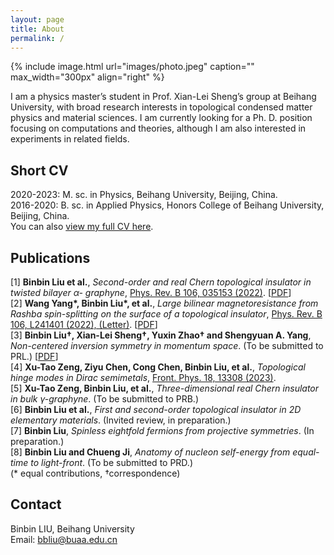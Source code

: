 ```yaml
---
layout: page
title: About
permalink: /
---
```


{% include image.html url="images/photo.jpeg" caption="" max_width="300px" align="right" %}

 I am a physics master’s student in Prof. Xian-Lei Sheng’s group at Beihang University, with broad research interests in topological condensed matter physics and material sciences. I am currently looking for a Ph. D. position focusing on computations and theories, although I am also interested in experiments in related fields.

## Short CV
2020-2023: M. sc. in Physics, Beihang University, Beijing, China. <br />
2016-2020: B. sc. in Applied Physics, Honors College of Beihang University, Beijing, China. <br />
You can also [view my full CV here](assets/CV_BinBin_Liu.pdf).

## Publications
[1] **Binbin Liu et al.**, _Second-order and real Chern topological insulator in twisted bilayer α-
graphyne_, [Phys. Rev. B 106, 035153 (2022)](https://journals.aps.org/prb/export/10.1103/PhysRevB.106.035153). [[PDF](assets/papers/PhysRevB.106.035153.pdf)]<br />
[2] **Wang Yang\*, Binbin Liu\*, et al.**, _Large bilinear magnetoresistance from Rashba spin-splitting on the surface of a topological insulator_, [Phys. Rev. B 106, L241401 (2022), (Letter)](https://journals.aps.org/prb/abstract/10.1103/PhysRevB.106.L241401). [[PDF](assets/papers/PhysRevB.106.L241401.pdf)] <br />
[3] **Binbin Liu†, Xian-Lei Sheng†, Yuxin Zhao† and Shengyuan A. Yang**, _Non-centered inversion symmetry in momentum space_. (To be submitted to PRL.)  [[PDF](assets/papers/MomentumNonCenteredInv_main.pdf)]<br />
[4] **Xu-Tao Zeng, Ziyu Chen, Cong Chen, Binbin Liu, et al.**, _Topological hinge modes in
Dirac semimetals_, [Front. Phys. 18, 13308 (2023)](https://link.springer.com/article/10.1007/s11467-022-1221-y). <br />
[5] **Xu-Tao Zeng, Binbin Liu, et al.**, _Three-dimensional real Chern insulator in bulk γ-graphyne_. (To be submitted to PRB.) <br />
[6] **Binbin Liu et al.**, _First and second-order topological insulator in 2D elementary materials_.
(Invited review, in preparation.) <br />
[7] **Binbin Liu**, _Spinless eightfold fermions from projective symmetries_. (In preparation.) <br />
[8] **Binbin Liu and Chueng Ji**, _Anatomy of nucleon self-energy from equal-time to light-front_.
(To be submitted to PRD.) <br />
(* equal contributions, †correspondence) <br />


## Contact
Binbin LIU, Beihang University <br />
Email: [bbliu@buaa.edu.cn]


<!-- 
[Yavin] <br />
[Yavin]: https://en.wikipedia.org/wiki/Yavin
-->
[bbliu@buaa.edu.cn]: mailto:bbliu@buaa.edu.cn
